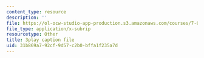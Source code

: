```yaml
---
content_type: resource
description: ''
file: https://ol-ocw-studio-app-production.s3.amazonaws.com/courses/7-01sc-fundamentals-of-biology-fall-2011/31b869a792cf9d57c2b0bffa1f235a7d_9dHBTckFvME.srt
file_type: application/x-subrip
resourcetype: Other
title: 3play caption file
uid: 31b869a7-92cf-9d57-c2b0-bffa1f235a7d
---
```

